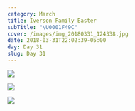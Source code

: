 ```yaml
---
category: March
title: Iverson Family Easter
subTitle: "\U0001F49C"
cover: /images/img_20180331_124338.jpg
date: 2018-03-31T22:02:39-05:00
day: Day 31
slug: Day 31
---
```

![](/images/img_20180331_124338.jpg)

![](/images/img_20180331_124509.jpg)

![](/images/mvimg_20180331_170419.jpg)

